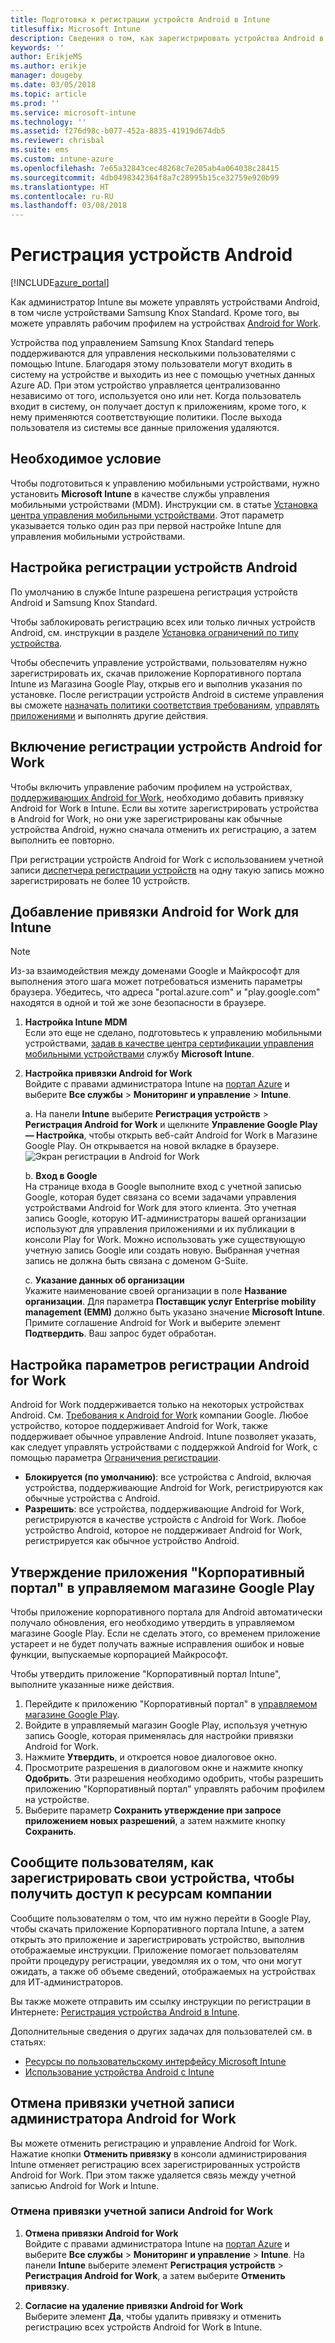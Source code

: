 ```yaml
---
title: Подготовка к регистрации устройств Android в Intune
titlesuffix: Microsoft Intune
description: Сведения о том, как зарегистрировать устройства Android в Intune.
keywords: ''
author: ErikjeMS
ms.author: erikje
manager: dougeby
ms.date: 03/05/2018
ms.topic: article
ms.prod: ''
ms.service: microsoft-intune
ms.technology: ''
ms.assetid: f276d98c-b077-452a-8835-41919d674db5
ms.reviewer: chrisbal
ms.suite: ems
ms.custom: intune-azure
ms.openlocfilehash: 7e65a32843cec48268c7e205ab4a064038c28415
ms.sourcegitcommit: 4db0498342364f8a7c28995b15ce32759e920b99
ms.translationtype: HT
ms.contentlocale: ru-RU
ms.lasthandoff: 03/08/2018
---
```

# <a name="enroll-android-devices"></a>Регистрация устройств Android

[!INCLUDE[azure_portal](./includes/azure_portal.md)]

Как администратор Intune вы можете управлять устройствами Android, в том числе устройствами Samsung Knox Standard. Кроме того, вы можете управлять рабочим профилем на устройствах [Android for Work](#enable-enrollment-of-android-for-work-devices).

Устройства под управлением Samsung Knox Standard теперь поддерживаются для управления несколькими пользователями с помощью Intune. Благодаря этому пользователи могут входить в систему на устройстве и выходить из нее с помощью учетных данных Azure AD. При этом устройство управляется централизованно независимо от того, используется оно или нет. Когда пользователь входит в систему, он получает доступ к приложениям, кроме того, к нему применяются соответствующие политики. После выхода пользователя из системы все данные приложения удаляются.

## <a name="prerequisite"></a>Необходимое условие

Чтобы подготовиться к управлению мобильными устройствами, нужно установить **Microsoft Intune** в качестве службы управления мобильными устройствами (MDM). Инструкции см. в статье [Установка центра управления мобильными устройствами](mdm-authority-set.md). Этот параметр указывается только один раз при первой настройке Intune для управления мобильными устройствами.

## <a name="set-up-android-enrollment"></a>Настройка регистрации устройств Android

По умолчанию в службе Intune разрешена регистрация устройств Android и Samsung Knox Standard.

Чтобы заблокировать регистрацию всех или только личных устройств Android, см. инструкции в разделе [Установка ограничений по типу устройства](enrollment-restrictions-set.md).

Чтобы обеспечить управление устройствами, пользователям нужно зарегистрировать их, скачав приложение Корпоративного портала Intune из Магазина Google Play, открыв его и выполнив указания по установке. После регистрации устройств Android в системе управления вы сможете [назначать политики соответствия требованиям](compliance-policy-create-android.md), [управлять приложениями](app-management.md) и выполнять другие действия.

## <a name="enable-enrollment-of-android-for-work-devices"></a>Включение регистрации устройств Android for Work

Чтобы включить управление рабочим профилем на устройствах, [поддерживающих Android for Work](https://support.google.com/work/android/answer/6174145?hl=en&ref_topic=6151012), необходимо добавить привязку Android for Work в Intune. Если вы хотите зарегистрировать устройства в Android for Work, но они уже зарегистрированы как обычные устройства Android, нужно сначала отменить их регистрацию, а затем выполнить ее повторно.

При регистрации устройств Android for Work с использованием учетной записи [диспетчера регистрации устройств](device-enrollment-manager-enroll.md) на одну такую запись можно зарегистрировать не более 10 устройств.

## <a name="add-android-for-work-binding-for-intune"></a>Добавление привязки Android for Work для Intune

> [!NOTE]
> Из-за взаимодействия между доменами Google и Майкрософт для выполнения этого шага может потребоваться изменить параметры браузера.  Убедитесь, что адреса "portal.azure.com" и "play.google.com" находятся в одной и той же зоне безопасности в браузере.

1. **Настройка Intune MDM**<br>
Если это еще не сделано, подготовьтесь к управлению мобильными устройствами, [задав в качестве центра сертификации управления мобильными устройствами](mdm-authority-set.md) службу **Microsoft Intune**.
2. **Настройка привязки Android for Work**<br>
    Войдите с правами администратора Intune на [портал Azure](https://portal.azure.com) и выберите **Все службы** > **Мониторинг и управление** > **Intune**.

   a. На панели **Intune** выберите **Регистрация устройств** > **Регистрация Android for Work** и щелкните **Управление Google Play — Настройка**, чтобы открыть веб-сайт Android for Work в Магазине Google Play. Он открывается на новой вкладке в браузере.
   ![Экран регистрации в Android for Work](./media/android-work-bind.png)

   b. **Вход в Google**<br>
   На странице входа в Google выполните вход с учетной записью Google, которая будет связана со всеми задачами управления устройствами Android for Work для этого клиента. Это учетная запись Google, которую ИТ-администраторы вашей организации используют для управления приложениями и их публикации в консоли Play for Work. Можно использовать уже существующую учетную запись Google или создать новую.  Выбранная учетная запись не должна быть связана с доменом G-Suite.

   c. **Указание данных об организации**<br>
   Укажите наименование своей организации в поле **Название организации**. Для параметра **Поставщик услуг Enterprise mobility management (EMM)** должно быть указано значение **Microsoft Intune**. Примите соглашение Android for Work и выберите элемент **Подтвердить**. Ваш запрос будет обработан.

## <a name="specify-android-for-work-enrollment-settings"></a>Настройка параметров регистрации Android for Work
Android for Work поддерживается только на некоторых устройствах Android. См. [Требования к Android for Work](https://support.google.com/work/android/answer/6174145?hl=en&ref_topic=6151012%20style=%22target=new_window%22) компании Google. Любое устройство, которое поддерживает Android for Work, также поддерживает обычное управление Android. Intune позволяет указать, как следует управлять устройствами с поддержкой Android for Work, с помощью параметра [Ограничения регистрации](enrollment-restrictions-set.md).

- **Блокируется (по умолчанию)**: все устройства с Android, включая устройства, поддерживающие Android for Work, регистрируются как обычные устройства с Android.
- **Разрешить**: все устройства, поддерживающие Android for Work, регистрируются в качестве устройств с Android for Work. Любое устройство Android, которое не поддерживает Android for Work, регистрируется как обычное устройство Android.

## <a name="approve-the-company-portal-app-in-the-managed-google-play-store"></a>Утверждение приложения "Корпоративный портал" в управляемом магазине Google Play
Чтобы приложение корпоративного портала для Android автоматически получало обновления, его необходимо утвердить в управляемом магазине Google Play. Если не сделать этого, со временем приложение устареет и не будет получать важные исправления ошибок и новые функции, выпускаемые корпорацией Майкрософт.

Чтобы утвердить приложение "Корпоративный портал Intune", выполните указанные ниже действия.

1.  Перейдите к приложению "Корпоративный портал" в [управляемом магазине Google Play](https://play.google.com/work/apps/details?id=com.microsoft.windowsintune.companyportal).
2.  Войдите в управляемый магазин Google Play, используя учетную запись Google, которая применялась для настройки привязки Android for Work.
3.  Нажмите **Утвердить**, и откроется новое диалоговое окно.
4.  Просмотрите разрешения в диалоговом окне и нажмите кнопку **Одобрить**. Эти разрешения необходимо одобрить, чтобы разрешить приложению "Корпоративный портал" управлять рабочим профилем на устройстве.
5.  Выберите параметр **Сохранить утверждение при запросе приложением новых разрешений**, а затем нажмите кнопку **Сохранить**.

<!--  ## Next steps for Android for Work
After configuring the Android for Work binding and settings, you can do the following:
- [Deploy Android for Work apps](android-for-work-apps.md)
- [Add Android for Work configuration policies](android-for-work-policy-settings-in-microsoft-intune.md)  -->

## <a name="tell-your-users-how-to-enroll-their-devices-to-access-company-resources"></a>Сообщите пользователям, как зарегистрировать свои устройства, чтобы получить доступ к ресурсам компании

Сообщите пользователям о том, что им нужно перейти в Google Play, чтобы скачать приложение Корпоративного портала Intune, а затем открыть это приложение и зарегистрировать устройство, выполнив отображаемые инструкции. Приложение помогает пользователям пройти процедуру регистрации, уведомляя их о том, что они могут ожидать, а также об объеме сведений, отображаемых на устройствах для ИТ-администраторов.

Вы также можете отправить им ссылку инструкции по регистрации в Интернете: [Регистрация устройства Android в Intune](https://docs.microsoft.com/intune-user-help/enroll-your-device-in-intune-android).

Дополнительные сведения о других задачах для пользователей см. в статьях:

- [Ресурсы по пользовательскому интерфейсу Microsoft Intune](end-user-educate.md)
- [Использование устройства Android с Intune](https://docs.microsoft.com/intune-user-help/using-your-android-device-with-intune)

## <a name="unbind-your-android-for-work-administrative-account"></a>Отмена привязки учетной записи администратора Android for Work

Вы можете отменить регистрацию и управление Android for Work. Нажатие кнопки **Отменить привязку** в консоли администрирования Intune отменяет регистрацию всех зарегистрированных устройств Android for Work. При этом также удаляется связь между учетной записью Android for Work и Intune.

### <a name="to-unbind-an-android-for-work-account"></a>Отмена привязки учетной записи Android for Work

1. **Отмена привязки Android for Work**<br>
    Войдите с правами администратора Intune на [портал Azure](https://portal.azure.com) и выберите **Все службы** > **Мониторинг и управление** > **Intune**.  На панели **Intune** выберите элемент **Регистрация устройств** > **Регистрация Android for Work**, а затем выберите **Отменить привязку**.

2. **Согласие на удаление привязки Android for Work**<br>
  Выберите элемент **Да**, чтобы удалить привязку и отменить регистрацию всех устройств Android for Work в Intune.
